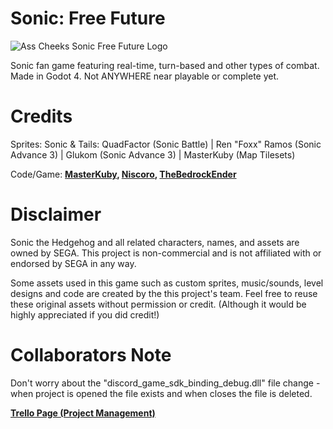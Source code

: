 # Sonic: Free Future

![Ass Cheeks Sonic Free Future Logo](https://cdn.discordapp.com/attachments/1286044162092826768/1361004841920364725/Sonic_Free_Future.png?ex=67ff2848&is=67fdd6c8&hm=d75f8575008238b99f5b4078fc019e266fa749010c3335a9dd1bba83fa0d7f1b&)

Sonic fan game featuring real-time, turn-based and other types of combat. Made in Godot 4. Not ANYWHERE near playable or complete yet.

# Credits
Sprites: Sonic & Tails: QuadFactor (Sonic Battle) | Ren "Foxx" Ramos (Sonic Advance 3) | Glukom (Sonic Advance 3) | MasterKuby (Map Tilesets)

Code/Game: **[MasterKuby](https://github.com/MasterKuby), [Niscoro](https://github.com/Niscoro), [TheBedrockEnder](https://github.com/TheBedrockEnder)**

# Disclaimer
Sonic the Hedgehog and all related characters, names, and assets are owned by SEGA. This project is non-commercial and is not affiliated with or endorsed by SEGA in any way.

Some assets used in this game such as custom sprites, music/sounds, level designs and code are created by the this project's team. Feel free to reuse these original assets without permission or credit. (Although it would be highly appreciated if you did credit!)

# Collaborators Note
Don't worry about the "discord_game_sdk_binding_debug.dll" file change - when project is opened the file exists and when closes the file is deleted.

**[Trello Page (Project Management)](https://trello.com/b/tcS7A7ud)**
